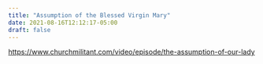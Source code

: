 ```yaml
---
title: "Assumption of the Blessed Virgin Mary"
date: 2021-08-16T12:12:17-05:00
draft: false
---
```


https://www.churchmilitant.com/video/episode/the-assumption-of-our-lady

<!--more-->